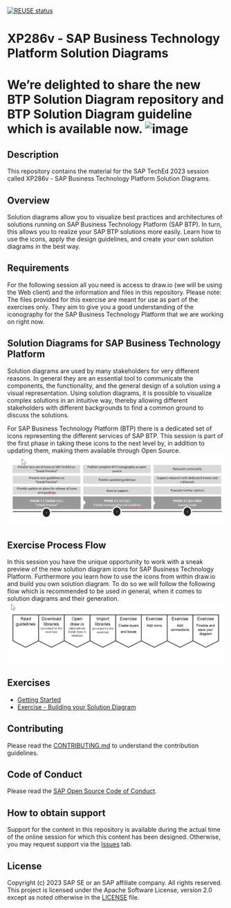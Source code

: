 [![REUSE status](https://api.reuse.software/badge/github.com/SAP-samples/teched2023-XP286v)](https://api.reuse.software/info/github.com/SAP-samples/teched2023-XP286v)

# XP286v - SAP Business Technology Platform Solution Diagrams

# We’re delighted to share the new BTP Solution Diagram repository and BTP Solution Diagram guideline  which is available now. ![image](https://github.com/SAP-samples/teched2023-XP286v/assets/91141653/5635cb89-f69a-4720-bc59-54901989b3b3)


## Description

This repository contains the material for the SAP TechEd 2023 session called XP286v - SAP Business Technology Platform Solution Diagrams.  

## Overview

Solution diagrams allow you to visualize best practices and architectures of solutions running on SAP Business Technology Platform (SAP BTP). In turn, this allows you to realize your SAP BTP solutions more easily. Learn how to use the icons, apply the design guidelines, and create your own solution diagrams in the best way.

## Requirements

For the following session all you need is access to draw.io (we will be using the Web client) and the information and files in this repository. Please note: The files provided for this exercise are meant for use as part of the exercises only. They aim to give you a good understanding of the iconography for the SAP Business Technology Platform that we are working on right now.

## Solution Diagrams for SAP Business Technology Platform

Solution diagrams are used by many stakeholders for very different reasons. In general they are an essential tool to communicate the components, the functionality, and the general design of a solution using a visual representation. Using solution diagrams, it is possible to visualize complex solutions in an intuitive way, thereby allowing different stakeholders with different backgrounds to find a common ground to discuss the solutions.

For SAP Business Technology Platform (BTP) there is a dedicated set of icons representing the different services of SAP BTP. This session is part of the first phase in taking these icons to the next level by, in addition to updating them, making them available through Open Source.
<br>![](/images/Main_01.png)

## Exercise Process Flow

In this session you have the unique opportunity to work with a sneak preview of the new solution diagram icons for SAP Business Technology Platform. Furthermore you learn how to use the icons from within draw.io and build you own solution diagram.
To do so we will follow the following flow which is recommended to be used in general, when it comes to solution diagrams and their generation.
<br>![](/images/Main_02.png)

## Exercises

- [Getting Started](exercises/ex0/)
- [Exercise - Building your Solution Diagram](exercises/ex1/)

## Contributing
Please read the [CONTRIBUTING.md](./CONTRIBUTING.md) to understand the contribution guidelines.

## Code of Conduct
Please read the [SAP Open Source Code of Conduct](https://github.com/SAP-samples/.github/blob/main/CODE_OF_CONDUCT.md).

## How to obtain support

Support for the content in this repository is available during the actual time of the online session for which this content has been designed. Otherwise, you may request support via the [Issues](../../issues) tab.

## License
Copyright (c) 2023 SAP SE or an SAP affiliate company. All rights reserved. This project is licensed under the Apache Software License, version 2.0 except as noted otherwise in the [LICENSE](LICENSES/Apache-2.0.txt) file.
